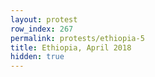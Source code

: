 ```yaml
---
layout: protest
row_index: 267
permalink: protests/ethiopia-5
title: Ethiopia, April 2018
hidden: true
---
```

